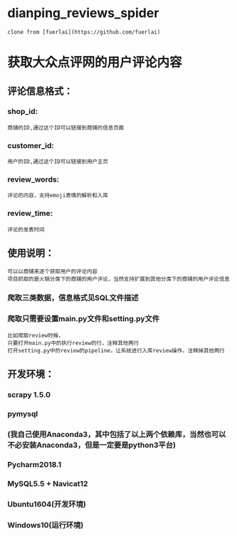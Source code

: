 # dianping_reviews_spider

`clone from [fuerlai](https://github.com/fuerlai)`

获取大众点评网的用户评论内容
=========================

评论信息格式：
------------

### shop_id: 
    商铺的ID,通过这个ID可以链接到商铺的信息页面
### customer_id: 
    用户的ID,通过这个ID可以链接到用户主页
### review_words: 
    评论的内容，支持emoji表情的解析和入库
### review_time: 
    评论的发表时间

使用说明：
--------

    可以以商铺来逐个获取用户的评论内容
    项目抓取的是火锅分类下的商铺的用户评论，当然支持扩展到其他分类下的商铺的用户评论信息
    
### 爬取三类数据，信息格式见SQL文件描述

### 爬取只需要设置main.py文件和setting.py文件
    比如爬取review时候，
    只要打开main.py中的执行review的行，注释其他两行
    打开setting.py中的review的pipeline，让系统进行入库review操作，注释掉其他两行
  

开发环境：
---------

### scrapy 1.5.0
### pymysql
### (我自己使用Anaconda3，其中包括了以上两个依赖库，当然也可以不必安装Anaconda3，但是一定要是python3平台)
### Pycharm2018.1
### MySQL5.5 + Navicat12
### Ubuntu1604(开发环境)
### Windows10(运行环境)
